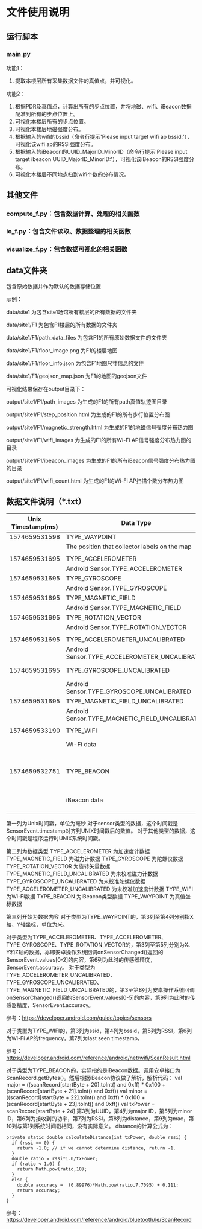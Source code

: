 # 文件使用说明

## 运行脚本

### main.py

功能1：

1. 提取本楼层所有采集数据文件的真值点，并可视化。

功能2：

1. 根据PDR及真值点，计算出所有的步点位置，并将地磁、wifi、iBeacon数据配准到所有的步点位置上。
2. 可视化本楼层所有的步点位置。
3. 可视化本楼层地磁强度分布。
4. 根据输入的wifi的bssid（命令行提示'Please input target wifi ap bssid:'），可视化该wifi ap的RSSI强度分布。
5. 根据输入的iBeacon的UUID_MajorID_MinorID（命令行提示'Please input target ibeacon UUID_MajorID_MinorID:'），可视化该iBeacon的RSSI强度分布。
6. 可视化本楼层不同地点扫到wifi个数的分布情况。

## 其他文件

### compute_f.py：包含数据计算、处理的相关函数

### io_f.py：包含文件读取、数据整理的相关函数

### visualize_f.py：包含数据可视化的相关函数

## data文件夹

包含原始数据并作为默认的数据存储位置

示例：

data/site1 为包含site1场馆所有楼层的所有数据的文件夹

data/site1/F1 为包含F1楼层的所有数据的文件夹

data/site1/F1/path_data_files 为包含F1的所有原始数据文件的文件夹

data/site1/F1/floor_image.png 为F1的楼层地图

data/site1/F1/floor_info.json 为包含F1地图尺寸信息的文件

data/site1/F1/geojson_map.json 为F1的地图的geojson文件

可视化结果保存在output目录下：

output/site1/F1/path_images 为生成的F1的所有path真值轨迹图目录

output/site1/F1/step_position.html 为生成的F1的所有步行位置分布图

output/site1/F1/magnetic_strength.html 为生成的F1的地磁信号强度分布热力图

output/site1/F1/wifi_images 为生成的F1的所有Wi-Fi AP信号强度分布热力图的目录

output/site1/F1/ibeacon_images 为生成的F1的所有iBeacon信号强度分布热力图的目录

output/site1/F1/wifi_count.html 为生成的F1的Wi-Fi AP扫描个数分布热力图

## 数据文件说明（*.txt）

| Unix Timestamp\(ms\) | Data Type                                           | Column3                                  | Column4           | Column4      | Column5          | Column6             | Column7           | Column8           | Column9                                |
|----------------------|-----------------------------------------------------|------------------------------------------|-------------------|--------------|------------------|---------------------|-------------------|-------------------|----------------------------------------|
| 1574659531598        | TYPE\_WAYPOINT                                      | 196\.41757                               | 117\.84907        |              |                  |                     |                   |                   |                                        |
|                      | The position that collector labels on the map       | Coordinate x                             | Coordiante y      |              |                  |                     |                   |                   |                                        |
|                      |                                                     |                                          |                   |              |                  |                     |                   |                   |                                        |
| 1574659531695        | TYPE\_ACCELEROMETER                                 | \-1\.7085724                             | \-0\.274765       | 16\.657166   | 2                |                     |                   |                   |                                        |
|                      | Android Sensor\.TYPE\_ACCELEROMETER                 | X axis                                   | Y axis            | Z axis       | accuracy         |                     |                   |                   |                                        |
| 1574659531695        | TYPE\_GYROSCOPE                                     | \-0\.3021698                             | 0\.2773285        | 0\.107543945 | 3                |                     |                   |                   |                                        |
|                      | Android Sensor\.TYPE\_GYROSCOPE                     | X axis                                   | Y axis            | Z axis       | accuracy         |                     |                   |                   |                                        |
| 1574659531695        | TYPE\_MAGNETIC\_FIELD                               | 20\.181274                               | 16\.209412        | \-32\.22046  | 3                |                     |                   |                   |                                        |
|                      | Android Sensor\.TYPE\_MAGNETIC\_FIELD               | X axis                                   | Y axis            | Z axis       | accuracy         |                     |                   |                   |                                        |
| 1574659531695        | TYPE\_ROTATION\_VECTOR                              | \-0\.00855688                            | 0\.051367603      | 0\.362504    | 3                |                     |                   |                   |                                        |
|                      | Android Sensor\.TYPE\_ROTATION\_VECTOR              | X axis                                   | Y axis            | Z axis       | accuracy         |                     |                   |                   |                                        |
|                      |                                                     |                                          |                   |              |                  |                     |                   |                   |                                        |
| 1574659531695        | TYPE\_ACCELEROMETER\_UNCALIBRATED                   | \-1\.7085724                             | \-0\.274765       | 16\.657166   | 0\.0             | 0\.0                | 0\.0              | 3                 |                                        |
|                      | Android Sensor\.TYPE\_ACCELEROMETER\_UNCALIBRATED   | X axis                                   | Y axis            | Z axis       | X axis           | Y axis              | Z axis            | accuracy          |                                        |
| 1574659531695        | TYPE\_GYROSCOPE\_UNCALIBRATED                       | \-0\.42333984                            | 0\.20202637       | 0\.09623718  | \-7\.9345703E\-4 | 3\.2043457E\-4      | 4\.119873E\-4     | 3                 |                                        |
|                      | Android Sensor\.TYPE\_GYROSCOPE\_UNCALIBRATED       | X axis                                   | Y axis            | Z axis       | X axis           | Y axis              | Z axis            | accuracy          |                                        |
| 1574659531695        | TYPE\_MAGNETIC\_FIELD\_UNCALIBRATED                 | \-29\.830933                             | \-26\.36261       | \-300\.3006  | \-50\.012207     | \-42\.57202         | \-268\.08014      | 3                 |                                        |
|                      | Android Sensor\.TYPE\_MAGNETIC\_FIELD\_UNCALIBRATED | X axis                                   | Y axis            | Z axis       | X axis           | Y axis              | Z axis            | accuracy          |                                        |
|                      |                                                     |                                          |                   |              |                  |                     |                   |                   |                                        |
| 1574659533190        | TYPE\_WIFI                                          | intime\_free                             | 0e:74:9c:a7:b2:e4 | \-43         | 5805             | 1574659532305       |                   |                   |                                        |
|                      | Wi\-Fi data                                         | ssid                                     | bssid             | RSSI         | frequency        | last seen timestamp |                   |                   |                                        |
|                      |                                                     |                                          |                   |              |                  |                     |                   |                   |                                        |
| 1574659532751        | TYPE\_BEACON                                        | FDA50693\-A4E2\-4FB1\-AFCF\-C6EB07647825 | 10073             | 61418        | \-65             | \-82                | 5\.50634293288929 | 6B:11:4C:D1:29:F2 | 1574659532751                          |
|                      | iBeacon data                                        | UUID                                     | MajorID           | MinorID      | Tx Power         | RSSI                | distance          | mac address       | same with UNIX timestamp, padding data |


第一列为Unix时间戳，单位为毫秒
对于sensor类型的数据，这个时间戳是SensorEvent.timestamp对齐到UNIX时间戳后的数值。
对于其他类型的数据，这个时间戳是程序运行时UNIX系统时间戳。

第二列为数据类型
TYPE_ACCELEROMETER 为加速度计数据
TYPE_MAGNETIC_FIELD 为磁力计数据
TYPE_GYROSCOPE 为陀螺仪数据
TYPE_ROTATION_VECTOR 为旋转矢量数据
TYPE_MAGNETIC_FIELD_UNCALIBRATED 为未校准磁力计数据
TYPE_GYROSCOPE_UNCALIBRATED 为未校准陀螺仪数据
TYPE_ACCELEROMETER_UNCALIBRATED	为未校准加速度计数据
TYPE_WIFI 为Wi-Fi数据
TYPE_BEACON 为iBeacon类型数据
TYPE_WAYPOINT 为真值坐标数据

第三列开始为数据内容
对于类型为TYPE_WAYPOINT的，第3列至第4列分别指X轴、Y轴坐标，单位为米。

对于类型为TYPE_ACCELEROMETER、TYPE_ACCELEROMETER、TYPE_GYROSCOPE、TYPE_ROTATION_VECTOR的，第3列至第5列分别为X、Y和Z轴的数据，亦即安卓操作系统回调onSensorChanged()返回的SensorEvent.values[0-2]的内容，第6列为此时的传感器精度，SensorEvent.accuracy。
对于类型为TYPE_ACCELEROMETER_UNCALIBRATED、TYPE_GYROSCOPE_UNCALIBRATED、TYPE_MAGNETIC_FIELD_UNCALIBRATED的，第3至第8列为安卓操作系统回调onSensorChanged()返回的SensorEvent.values[0-5]的内容，第9列为此时的传感器精度，SensorEvent.accuracy。

参考：https://developer.android.com/guide/topics/sensors

对于类型为TYPE_WIFI的，第3列为ssid，第4列为bssid，第5列为RSSI，第6列为Wi-Fi AP的frequency，第7列为last seen timestamp。

参考：https://developer.android.com/reference/android/net/wifi/ScanResult.html

对于类型为TYPE_BEACON的，实际指的是iBeacon数据。调用安卓接口为ScanRecord.getBytes()。然后根据iBeacon协议做了解析，解析代码：
val major = ((scanRecord[startByte + 20].toInt() and 0xff) * 0x100 + (scanRecord[startByte + 21].toInt() and 0xff))
val minor = ((scanRecord[startByte + 22].toInt() and 0xff) * 0x100 + (scanRecord[startByte + 23].toInt() and 0xff))
val txPower = scanRecord[startByte + 24]
第3列为UUID，第4列为major ID，第5列为minor ID，第6列为接收到的功率，第7列为RSSI，第8列为distance，第9列为mac，第10列与第1列系统时间戳相同，没有实际意义。
distance的计算公式为：
```
private static double calculateDistance(int txPower, double rssi) {
  if (rssi == 0) {
    return -1.0; // if we cannot determine distance, return -1.
  }
  double ratio = rssi*1.0/txPower;
  if (ratio < 1.0) {
    return Math.pow(ratio,10);
  }
  else {
    double accuracy =  (0.89976)*Math.pow(ratio,7.7095) + 0.111;
    return accuracy;
  }
}
```
参考：https://developer.android.com/reference/android/bluetooth/le/ScanRecord
